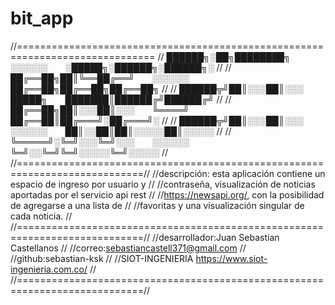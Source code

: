 # bit_app

//==============================================================================
//            ██████╗░██╗████████╗  ░░░░░░  ░█████╗░██████╗░██████╗░          //
//            ██╔══██╗██║╚══██╔══╝  ░░░░░░  ██╔══██╗██╔══██╗██╔══██╗          //
//            ██████╦╝██║░░░██║░░░  █████╗  ███████║██████╔╝██████╔╝          //
//            ██╔══██╗██║░░░██║░░░  ╚════╝  ██╔══██║██╔═══╝░██╔═══╝░          //
//            ██████╦╝██║░░░██║░░░  ░░░░░░  ██║░░██║██║░░░░░██║░░░░░          //
//            ╚═════╝░╚═╝░░░╚═╝░░░  ░░░░░░  ╚═╝░░╚═╝╚═╝░░░░░╚═╝░░░░░          //
//============================================================================//
//descripción: esta aplicación contiene un espacio de ingreso por usuario y   //
//contraseña, visualización de noticias aportadas por el servicio api rest    //
//https://newsapi.org/, con la posibilidad de agregarse a una lista de        //
//favoritas y una visualización singular de cada noticia.                     //
//============================================================================//
//desarrollador:Juan Sebastian Castellanos                                    //
//correo:sebastiancastell371@gmail.com                                        //
//github:sebastian-ksk                                                        //
//SIOT-INGENIERIA   https://www.siot-ingenieria.com.co/                       //
//============================================================================//
